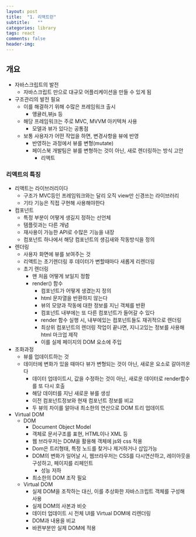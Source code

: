 ```yaml
---
layout: post
title:  "1. 리액트란"
subtitle:   ""
categories: library
tags: react
comments: false
header-img: 
---
```


## 개요
- 자바스크립트의 발전
  - 자바스크립트 만으로 대규모 어플리케이션을 만들 수 있게 됨
- 구조관리의 발전 필요
  - 이를 해결하기 위해 수많은 프레임워크 출시
    - 앵귤러,뷰js 등
  - 해당 프레임워크는 주로 MVC, MVVM 아키텍쳐 사용
    - 모델과 뷰가 있다는 공통점
  - 보통 사용자가 어떤 작업을 하면, 변경사항을 뷰에 반영
    - 반영하는 과정에서 뷰를 변형(mutate)
    - 페이스북 개발팀은 뷰를 변형하는 것이 아닌, 새로 렌더링하는 방식 고안
      - 리액트   

### 리액트의 특징
- 리액트는 라이브러리이다
  - 구조가 MVC등인 프레임워크와는 달리 오직 view만 신경쓰는 라이브러리
  - 기타 기능은 직접 구현해 사용해야한다
- 컴포넌트
  - 특정 부분이 어떻게 생길지 정하는 선언체
  - 템플릿과는 다른 개념
  - 재사용이 가능한 API로 수많은 기능을 내장
  - 컴포넌트 하나에서 해당 컴포넌트의 생김새와 작동방식을 정의
- 렌더링
  - 사용자 화면에 뷰를 보여주는 것
  - 리액트는 초기렌더링 후 데이터가 변할때마다 새롭게 리렌더링
  - 초기 렌더링
    - 맨 처음 어떻게 보일지 정함
    - render() 함수
      - 컴포넌트가 어떻게 생겼는지 정의
      - html 문자열을 반환하지 않는다
      - 뷰의 모양과 작동에 대한 정보를 지닌 객체를 반환
      - 컴포넌트 내부에는 또 다른 컴포넌트가 들어갈 수 있다
      - render 함수 실행 시, 내부에있는 컴포넌트들도 재귀적으로 렌더링
      - 최상위 컴포넌트의 렌더링 작업이 끝나면, 지니고있는 정보를 사용해 html 마크업 제작
      - 이를 실제 페이지의 DOM 요소에 주입
- 조화과정
  - 뷰를 업데이트하는 것
  - 데이터에 변화가 있을 때마다 뷰가 변형되는 것이 아닌, 새로운 요소로 갈아끼운다
    - 데이터 업데이트시, 값을 수정하는 것이 아닌, 새로운 데이터로 render함수를 또 다시 호출
    - 해당 데이터를 지닌 새로운 뷰를 생성
    - 이전 컴포넌트정보와 현재 컴포넌트 정보를 비교
    - 두 뷰의 차이를 알아내 최소한의 연산으로 DOM 트리 업데이트
- Virtual DOM
  - DOM
    - Document Object Model
    - 객체로 문서구조를 표현, HTML이나 XML 등
    - 웹 브라우저는 DOM을 활용해 객체에 js와 css 적용
    - Dom은 트리형태, 특정 노드를 찾거나 제거하거나 삽입가능
    - DOM의 변화가 일어날 시, 웹브라우저는 CSS를 다시연산하고, 레이아웃을 구성하고, 페이지를 리페인트
      - 성능 저하
    - 최소한의 DOM 조작 필요
  - Virtual DOM
    - 실제 DOM을 조작하는 대신, 이를 추상화한 자바스크립트 객체를 구성해 사용
    - 실제 DOM의 사본과 비슷
    - 데이터 업데이트 시 전체 UI를 Virtual DOM에 리렌더링
    - DOM과 내용을 비교
    - 바뀐부분만 실제 DOM에 적용
